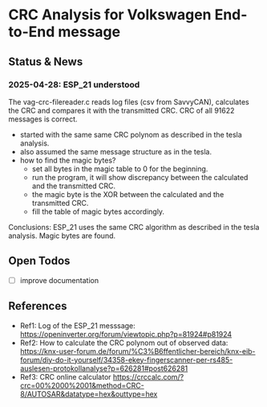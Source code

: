 # CRC Analysis for Volkswagen End-to-End message

## Status & News

### 2025-04-28: ESP_21 understood

The vag-crc-filereader.c reads log files (csv from SavvyCAN), calculates the CRC and compares it with the transmitted CRC.
CRC of all 91622 messages is correct.

- started with the same same CRC polynom as described in the tesla analysis.
- also assumed the same message structure as in the tesla.
- how to find the magic bytes?
    - set all bytes in the magic table to 0 for the beginning.
    - run the program, it will show discrepancy between the calculated and the transmitted CRC.
    - the magic byte is the XOR between the calculated and the transmitted CRC.
    - fill the table of magic bytes accordingly.

Conclusions: ESP_21 uses the same CRC algorithm as described in the tesla analysis. Magic bytes are found.

## Open Todos

- [ ] improve documentation

## References

* Ref1: Log of the ESP_21 messsage: https://openinverter.org/forum/viewtopic.php?p=81924#p81924
* Ref2: How to calculate the CRC polynom out of observed data: https://knx-user-forum.de/forum/%C3%B6ffentlicher-bereich/knx-eib-forum/diy-do-it-yourself/34358-ekey-fingerscanner-per-rs485-auslesen-protokollanalyse?p=626281#post626281
* Ref3: CRC online calculator https://crccalc.com/?crc=00%2000%2001&method=CRC-8/AUTOSAR&datatype=hex&outtype=hex


